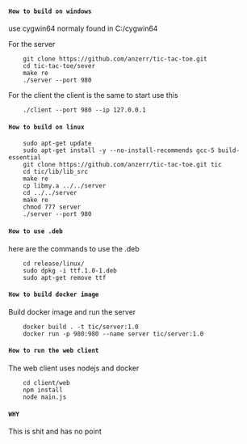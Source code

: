 

#### `How to build on windows`
use cygwin64 normaly found in C:/cygwin64

For the server
```shell
    git clone https://github.com/anzerr/tic-tac-toe.git
    cd tic-tac-toe/sever
    make re
    ./server --port 980
```

For the client the client is the same to start use this
```shell
    ./client --port 980 --ip 127.0.0.1
```

#### `How to build on linux`
```shell
    sudo apt-get update
    sudo apt-get install -y --no-install-recommends gcc-5 build-essential
    git clone https://github.com/anzerr/tic-tac-toe.git tic
    cd tic/lib/lib_src
    make re
    cp libmy.a ../../server
    cd ../../server
    make re
    chmod 777 server
    ./server --port 980
```

#### `How to use .deb`
here are the commands to use the .deb
```shell
    cd release/linux/
    sudo dpkg -i ttf.1.0-1.deb
    sudo apt-get remove ttf
```

#### `How to build docker image`
Build docker image and run the server
```shell
    docker build . -t tic/server:1.0
    docker run -p 980:980 --name server tic/server:1.0
```

#### `How to run the web client`
The web client uses nodejs and docker
```shell
    cd client/web
    npm install
    node main.js
```

#### `WHY`
This is shit and has no point
